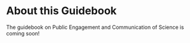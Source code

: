 # About this Guidebook

The guidebook on Public Engagement and Communication of Science is coming soon!
